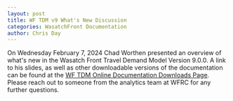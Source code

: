 ```yaml
---
layout: post
title: WF TDM v9 What's New Discussion
categories: WasatchFront Documentation
author: Chris Day
---
```


On Wednesday February 7, 2024 Chad Worthen presented an overview of what's new in the Wasatch Front Travel Demand Model Version 9.0.0. A link to his slides, as well as other downloadable versions of the documentation can be found at the [WF TDM Online Documentation Downloads Page](https://wfrc.org/wftdm-docs/v9x/v900/downloads.html#download-btn). Please reach out to someone from the analytics team at WFRC for any further questions.

